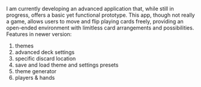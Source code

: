 I am currently developing an advanced application that, while still in progress, offers a basic yet functional prototype.
This app, though not really a game, allows users to move and flip playing cards freely, providing an open-ended environment with limitless card arrangements and possibilities.
Features in newer version:
 1. themes
 2. advanced deck settings
 3. specific discard location
 4. save and load theme and settings presets
 5. theme generator
 6. players & hands
